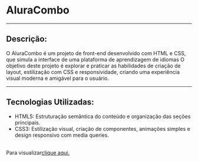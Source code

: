﻿<h1> AluraCombo </h1>
<hr>
<h2>Descrição:</h2>
<p> O AluraCombo é um projeto de front-end desenvolvido com HTML e CSS, que simula a interface de uma plataforma de aprendizagem de idiomas O objetivo deste projeto é explorar e praticar as habilidades de criação de layout, estilização com CSS e responsividade, criando uma experiência visual moderna e amigável para o usuário.</p>
<hr>
<h2>Tecnologias Utilizadas:</h2>
<ul>
  <li>HTML5: Estruturação semântica do conteúdo e organização das seções principais.</li>
  <li>CSS3: Estilização visual, criação de componentes, animações simples e design responsivo com media queries.</li>
</ul>
<br>
<div>
  <div>Para visualizar<a href="">clique aqui.</a></div>
</div>

